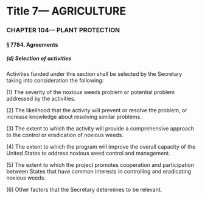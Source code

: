 
# Title 7— AGRICULTURE
### CHAPTER 104— PLANT PROTECTION
#### § 7784. Agreements
##### (d) Selection of activities

Activities funded under this section shall be selected by the Secretary taking into consideration the following:

(1) The severity of the noxious weeds problem or potential problem addressed by the activities.

(2) The likelihood that the activity will prevent or resolve the problem, or increase knowledge about resolving similar problems.

(3) The extent to which the activity will provide a comprehensive approach to the control or eradication of noxious weeds.

(4) The extent to which the program will improve the overall capacity of the United States to address noxious weed control and management.

(5) The extent to which the project promotes cooperation and participation between States that have common interests in controlling and eradicating noxious weeds.

(6) Other factors that the Secretary determines to be relevant.
